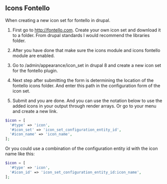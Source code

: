 ## Icons Fontello

When creating a new icon set for fontello in drupal.

1) First go to http://fontello.com. Create your own icon set and download it to
a folder. From drupal standards I would recommend the libraries folder.

2) After you have done that make sure the icons module and icons fontello 
module are enabled.

3) Go to /admin/appearance/icon_set in drupal 8 and create a new icon set for 
the fontello plugin.

4) Next step after submitting the form is determining the location of the 
fontello icons folder. And enter this path in the configuration form of the 
icon set.

5) Submit and you are done. And you can use the notation below to use the added
icons in your output through render arrays. Or go to your menu and create a new
link.

```php
$icon = [
  '#type' => 'icon',
  '#icon_set' => 'icon_set_configuration_entity_id',
  '#icon_name' => 'icon_name',
];
```

Or you could use a combination of the configuration entity id with the icon
name like this:

```php
$icon = [
  '#type' => 'icon',
  '#icon_id' => 'icon_set_configuration_entity_id:icon_name',
];
```
